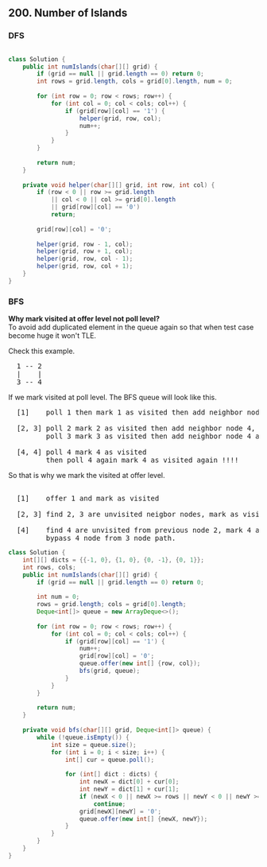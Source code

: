 ## 200. Number of Islands

### DFS
```java

class Solution {
    public int numIslands(char[][] grid) {
        if (grid == null || grid.length == 0) return 0;
        int rows = grid.length, cols = grid[0].length, num = 0;
        
        for (int row = 0; row < rows; row++) {
            for (int col = 0; col < cols; col++) {
                if (grid[row][col] == '1') {
                    helper(grid, row, col);
                    num++;
                }
            }
        }
        
        return num;        
    }
    
    private void helper(char[][] grid, int row, int col) {
        if (row < 0 || row >= grid.length
            || col < 0 || col >= grid[0].length
            || grid[row][col] == '0') 
            return;
        
        grid[row][col] = '0';
        
        helper(grid, row - 1, col);
        helper(grid, row + 1, col);
        helper(grid, row, col - 1);
        helper(grid, row, col + 1);                
    }
}
```

### BFS

**Why mark visited at offer level not poll level?**  
To avoid add duplicated element in the queue again so that when test case become huge it won't TLE.

Check this example. 

<pre>
  1 -- 2
  |    |
  3 -- 4
</pre> 

If we mark visited at poll level. The BFS queue will look like this.

<pre>
  [1]    poll 1 then mark 1 as visited then add neighbor nodes 2, 3 into queue
  
  [2, 3] poll 2 mark 2 as visited then add neighbor node 4, 
         poll 3 mark 3 as visited then add neighbor node 4 again!!
  
  [4, 4] poll 4 mark 4 as visited 
         then poll 4 again mark 4 as visited again !!!!
</pre>
 
So that is why we mark the visited at offer level.
<pre>        
  [1]    offer 1 and mark as visited 
  
  [2, 3] find 2, 3 are unvisited neigbor nodes, mark as visited then add to queue
  
  [4]    find 4 are unvisited from previous node 2, mark 4 as visited then add to queue. 
         bypass 4 node from 3 node path.
</pre>
 
 
```java
class Solution {
    int[][] dicts = {{-1, 0}, {1, 0}, {0, -1}, {0, 1}};
    int rows, cols;
    public int numIslands(char[][] grid) {
        if (grid == null || grid.length == 0) return 0;
        
        int num = 0;
        rows = grid.length; cols = grid[0].length;        
        Deque<int[]> queue = new ArrayDeque<>();
        
        for (int row = 0; row < rows; row++) {
            for (int col = 0; col < cols; col++) {
                if (grid[row][col] == '1') {
                    num++;
                    grid[row][col] = '0';
                    queue.offer(new int[] {row, col});
                    bfs(grid, queue);
                }
            }
        }
        
        return num;
    }
    
    private void bfs(char[][] grid, Deque<int[]> queue) {
        while (!queue.isEmpty()) {
            int size = queue.size();
            for (int i = 0; i < size; i++) {
                int[] cur = queue.poll();
               
                for (int[] dict : dicts) {
                    int newX = dict[0] + cur[0];
                    int newY = dict[1] + cur[1];
                    if (newX < 0 || newX >= rows || newY < 0 || newY >= cols || grid[newX][newY] == '0')
                        continue;
                    grid[newX][newY] = '0';
                    queue.offer(new int[] {newX, newY});
                }
            }
        }
    }
}
```
